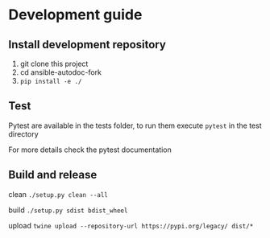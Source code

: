 # Development guide

## Install development repository
1. git clone this project
2. cd ansible-autodoc-fork
3. `pip install -e ./`

## Test
Pytest are available in the tests folder, to run them execute `pytest` in the test directory

For more details check the pytest documentation

## Build and release

clean `./setup.py clean --all`

build `./setup.py sdist bdist_wheel`

upload `twine upload --repository-url https://pypi.org/legacy/ dist/*`